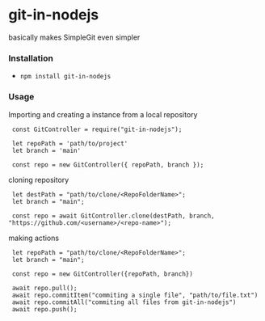 # git-in-nodejs
basically makes SimpleGit even simpler


<h3>Installation</h3>

 - `npm install git-in-nodejs`
 
 <h3>Usage</h3>
 
 Importing and creating a instance from a local repository
 
 ```
  const GitController = require("git-in-nodejs");

  let repoPath = 'path/to/project'
  let branch = 'main'

  const repo = new GitController({ repoPath, branch });
 ```
 
 cloning repository
 
 ```
  let destPath = "path/to/clone/<RepoFolderName>";
  let branch = "main";
  
  const repo = await GitController.clone(destPath, branch, "https://github.com/<username>/<repo-name>");
 ```
 
 making actions
 
 ```
  let repoPath = "path/to/clone/<RepoFolderName>";
  let branch = "main";

  const repo = new GitController({repoPath, branch})

  await repo.pull();
  await repo.commitItem("commiting a single file", "path/to/file.txt")
  await repo.commitAll("commiting all files from git-in-nodejs")
  await repo.push();
 ```
 
 
